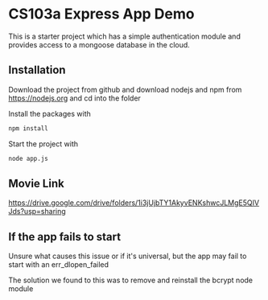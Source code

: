 # CS103a Express App Demo

This is a starter project which has a simple authentication module 
and provides access to a mongoose database in the cloud.

## Installation
Download the project from github and download nodejs and npm from https://nodejs.org
and cd into the folder

Install the packages with
``` bash
npm install
```
Start the project with
``` bash
node app.js
```

## Movie Link
https://drive.google.com/drive/folders/1i3jUjbTY1AkyvENKshwcJLMgE5QIVJds?usp=sharing

## If the app fails to start
Unsure what causes this issue or if it's universal, but the app may fail to start with an err_dlopen_failed

The solution we found to this was to remove and reinstall the bcrypt node module
